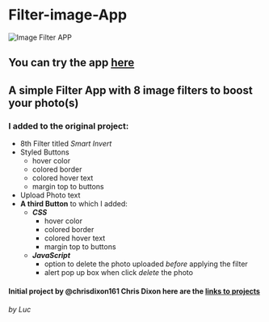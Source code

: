 # Filter-image-App
![Image Filter APP](https://user-images.githubusercontent.com/56940002/105282176-0ae2b980-5bae-11eb-86df-3aeebeab9dc3.png)
## You can try the app [here](https://luc-constantin.github.io/Filter-image-App/)
## A simple Filter App with 8 image filters to boost your photo(s)
### I added to the original project:
* 8th Filter titled _Smart Invert_
* Styled Buttons
  * hover color 
  * colored border
  * colored hover text
  * margin top to buttons
* Upload Photo text 
* __A third Button__ to which I added:
  * __*CSS*__
    * hover color 
    * colored border
    * colored hover text
    * margin top to buttons
  * __*JavaScript*__
    * option to delete the photo uploaded _before_ applying the filter
    * alert pop up box when click _delete_ the photo
  
 
#### Initial project by @chrisdixon161 Chris Dixon here are the [links to projects](https://fun-javascript-projects.com/)

###### by Luc
